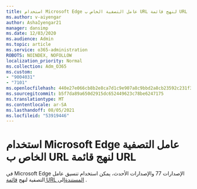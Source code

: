 ```yaml
---
title: استخدام Microsoft Edge عامل التصفية الخاص ب URL لنهج قائمة URL
ms.author: v-aiyengar
author: AshaIyengar21
manager: dansimp
ms.date: 12/03/2020
ms.audience: Admin
ms.topic: article
ms.service: o365-administration
ROBOTS: NOINDEX, NOFOLLOW
localization_priority: Normal
ms.collection: Adm_O365
ms.custom:
- "9004031"
- "7101"
ms.openlocfilehash: 440e27e066cb8b2e8ca7d1c9e907a8c9bbd2a8cb23592c231f343442ff9e06d8
ms.sourcegitcommit: b5f7da89a650d2915dc652449623c78be6247175
ms.translationtype: MT
ms.contentlocale: ar-SA
ms.lasthandoff: 08/05/2021
ms.locfileid: "53919446"
---
```

# <a name="use-microsoft-edges-filter-format-for-url-list-based-policies"></a>استخدام Microsoft Edge عامل التصفية الخاص ب URL لنهج قائمة URL

في Microsoft Edge الإصدارات 77 والإصدارات الأحدث، يمكن استخدام تنسيق عامل التصفية لنهج [قائمة URL المستندة](https://go.microsoft.com/fwlink/?linkid=2135179)إلى .